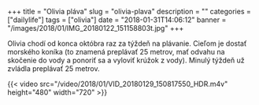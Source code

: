 +++
title = "Olivia pláva"
slug = "olivia-plava"
description = ""
categories = ["dailylife"]
tags = ["olivia"]
date = "2018-01-31T14:06:12"
banner = "/images/2018/01/IMG_20180122_151158803t.jpg"
+++

Olivia chodí od konca októbra raz za týždeň na plávanie. Cieľom je dostať morského koníka (to znamená preplávať 25 metrov, mať odvahu na skočenie do vody a ponoriť sa a vyloviť krúžok z vody). Minulý týždeň už zvládla preplávať 25 metrov.<!--more-->


{{< video src="/video/2018/01/VID_20180129_150817550_HDR.m4v" height="480" width="720" >}}
